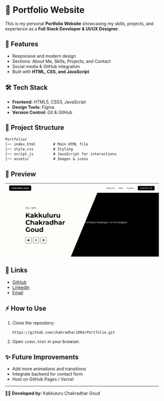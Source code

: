 # 💼 Portfolio Website

This is my personal **Portfolio Website** showcasing my skills, projects, and experience as a **Full Stack Developer & UI/UX Designer**.  

## 🚀 Features
- Responsive and modern design  
- Sections: About Me, Skills, Projects, and Contact  
- Social media & GitHub integration  
- Built with **HTML, CSS, and JavaScript**  

## 🛠️ Tech Stack
- **Frontend:** HTML5, CSS3, JavaScript  
- **Design Tools:** Figma  
- **Version Control:** Git & GitHub  

## 📂 Project Structure
```
Portfolio/
│── index.html        # Main HTML file
│── style.css         # Styling
│── script.js         # JavaScript for interactions
│── assets/           # Images & icons
```

## 📸 Preview
![Portfolio Preview](./Group.png)

## 🔗 Links
- [GitHub](https://github.com/chakradhar2004)  
- [LinkedIn](https://www.linkedin.com/)  
- [Email](mailto:your-email@example.com)  

## ⚡ How to Use
1. Clone the repository:
   ```bash
   https://github.com/chakradhar2004/Portfolio.git
   ```
2. Open `index.html` in your browser.  

## ✨ Future Improvements
- Add more animations and transitions  
- Integrate backend for contact form  
- Host on GitHub Pages / Vercel  

---

👨‍💻 **Developed by:** Kakkuluru Chakradhar Goud
